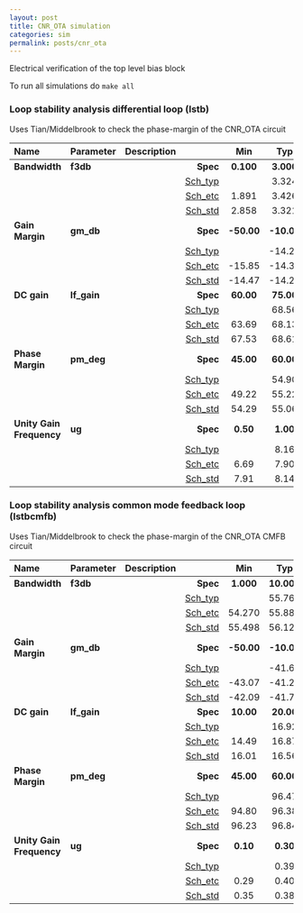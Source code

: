 ```yaml
---
layout: post
title: CNR_OTA simulation
categories: sim
permalink: posts/cnr_ota
---
```


Electrical verification of the top level bias block

To run all simulations do `make all`


### Loop stability analysis differential loop (lstb)


Uses Tian/Middelbrook to check the phase-margin of the CNR_OTA circuit



|**Name**|**Parameter**|**Description**| |**Min**|**Typ**|**Max**| Unit|
|:---|:---|:---|---:|:---:|:---:|:---:| ---:|
|**Bandwidth**|**f3db** | | **Spec**  | **0.100** | **3.000** | **15.000** | **kHz** |
| | | |<a href='results/lstb_Sch_typical.html'>Sch_typ</a>| | 3.324 |  | |
| | | |<a href='results/lstb_Sch_etc.html'>Sch_etc</a>|1.891 | 3.426 | 6.389 | |
| | | |<a href='results/lstb_Sch_mc.html'>Sch_std</a>|2.858 | 3.321 | 3.784 | |
|**Gain Margin**|**gm\_db** | | **Spec**  | **-50.00** | **-10.00** | **-10.00** | **dB** |
| | | |<a href='results/lstb_Sch_typical.html'>Sch_typ</a>| | -14.22 |  | |
| | | |<a href='results/lstb_Sch_etc.html'>Sch_etc</a>|-15.85 | -14.30 | -12.65 | |
| | | |<a href='results/lstb_Sch_mc.html'>Sch_std</a>|-14.47 | -14.27 | -14.06 | |
|**DC gain**|**lf\_gain** | | **Spec**  | **60.00** | **75.00** | **80.00** | **dB** |
| | | |<a href='results/lstb_Sch_typical.html'>Sch_typ</a>| | 68.56 |  | |
| | | |<a href='results/lstb_Sch_etc.html'>Sch_etc</a>|63.69 | 68.13 | 71.84 | |
| | | |<a href='results/lstb_Sch_mc.html'>Sch_std</a>|67.53 | 68.61 | 69.70 | |
|**Phase Margin**|**pm\_deg** | | **Spec**  | **45.00** | **60.00** | **90.00** |  |
| | | |<a href='results/lstb_Sch_typical.html'>Sch_typ</a>| | 54.90 |  | |
| | | |<a href='results/lstb_Sch_etc.html'>Sch_etc</a>|49.22 | 55.22 | 60.52 | |
| | | |<a href='results/lstb_Sch_mc.html'>Sch_std</a>|54.29 | 55.06 | 55.83 | |
|**Unity Gain Frequency**|**ug** | | **Spec**  | **0.50** | **1.00** | **10.00** | **MHz** |
| | | |<a href='results/lstb_Sch_typical.html'>Sch_typ</a>| | 8.16 |  | |
| | | |<a href='results/lstb_Sch_etc.html'>Sch_etc</a>|6.69 | 7.90 | 9.43 | |
| | | |<a href='results/lstb_Sch_mc.html'>Sch_std</a>|7.91 | 8.14 | 8.36 | |

### Loop stability analysis common mode feedback loop (lstbcmfb)


Uses Tian/Middelbrook to check the phase-margin of the CNR_OTA CMFB circuit



|**Name**|**Parameter**|**Description**| |**Min**|**Typ**|**Max**| Unit|
|:---|:---|:---|---:|:---:|:---:|:---:| ---:|
|**Bandwidth**|**f3db** | | **Spec**  | **1.000** | **10.000** | **60.000** | **kHz** |
| | | |<a href='results/lstbcmfb_Sch_typical.html'>Sch_typ</a>| | 55.767 |  | |
| | | |<a href='results/lstbcmfb_Sch_etc.html'>Sch_etc</a>|54.270 | 55.881 | 58.920 | |
| | | |<a href='results/lstbcmfb_Sch_mc.html'>Sch_std</a>|55.498 | 56.121 | 56.745 | |
|**Gain Margin**|**gm\_db** | | **Spec**  | **-50.00** | **-10.00** | **-10.00** | **dB** |
| | | |<a href='results/lstbcmfb_Sch_typical.html'>Sch_typ</a>| | -41.62 |  | |
| | | |<a href='results/lstbcmfb_Sch_etc.html'>Sch_etc</a>|-43.07 | -41.29 | -40.76 | |
| | | |<a href='results/lstbcmfb_Sch_mc.html'>Sch_std</a>|-42.09 | -41.71 | -41.33 | |
|**DC gain**|**lf\_gain** | | **Spec**  | **10.00** | **20.00** | **30.00** | **dB** |
| | | |<a href='results/lstbcmfb_Sch_typical.html'>Sch_typ</a>| | 16.92 |  | |
| | | |<a href='results/lstbcmfb_Sch_etc.html'>Sch_etc</a>|14.49 | 16.87 | 18.67 | |
| | | |<a href='results/lstbcmfb_Sch_mc.html'>Sch_std</a>|16.01 | 16.56 | 17.12 | |
|**Phase Margin**|**pm\_deg** | | **Spec**  | **45.00** | **60.00** | **105.00** |  |
| | | |<a href='results/lstbcmfb_Sch_typical.html'>Sch_typ</a>| | 96.47 |  | |
| | | |<a href='results/lstbcmfb_Sch_etc.html'>Sch_etc</a>|94.80 | 96.38 | 99.39 | |
| | | |<a href='results/lstbcmfb_Sch_mc.html'>Sch_std</a>|96.23 | 96.84 | 97.45 | |
|**Unity Gain Frequency**|**ug** | | **Spec**  | **0.10** | **0.30** | **1.00** | **MHz** |
| | | |<a href='results/lstbcmfb_Sch_typical.html'>Sch_typ</a>| | 0.39 |  | |
| | | |<a href='results/lstbcmfb_Sch_etc.html'>Sch_etc</a>|0.29 | 0.40 | 0.48 | |
| | | |<a href='results/lstbcmfb_Sch_mc.html'>Sch_std</a>|0.35 | 0.38 | 0.40 | |

